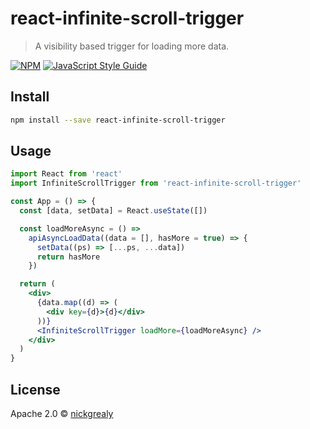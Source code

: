 # react-infinite-scroll-trigger

> A visibility based trigger for loading more data.

[![NPM](https://img.shields.io/npm/v/react-infinite-scroll-trigger.svg)](https://www.npmjs.com/package/react-infinite-scroll-trigger) [![JavaScript Style Guide](https://img.shields.io/badge/code_style-standard-brightgreen.svg)](https://standardjs.com)

## Install

```bash
npm install --save react-infinite-scroll-trigger
```

## Usage

```jsx
import React from 'react'
import InfiniteScrollTrigger from 'react-infinite-scroll-trigger'

const App = () => {
  const [data, setData] = React.useState([])

  const loadMoreAsync = () =>
    apiAsyncLoadData((data = [], hasMore = true) => {
      setData((ps) => [...ps, ...data])
      return hasMore
    })

  return (
    <div>
      {data.map((d) => (
        <div key={d}>{d}</div>
      ))}
      <InfiniteScrollTrigger loadMore={loadMoreAsync} />
    </div>
  )
}
```

## License

Apache 2.0 © [nickgrealy](https://github.com/nickgrealy)
